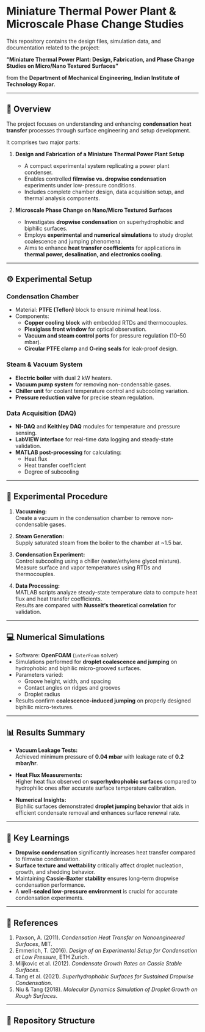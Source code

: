 # Miniature Thermal Power Plant & Microscale Phase Change Studies

This repository contains the design files, simulation data, and documentation related to the project:

**“Miniature Thermal Power Plant: Design, Fabrication, and Phase Change Studies on Micro/Nano Textured Surfaces”**

from the **Department of Mechanical Engineering, Indian Institute of Technology Ropar**.

---

## 🧠 Overview

The project focuses on understanding and enhancing **condensation heat transfer** processes through surface engineering and setup development.

It comprises two major parts:

1. **Design and Fabrication of a Miniature Thermal Power Plant Setup**  
   - A compact experimental system replicating a power plant condenser.  
   - Enables controlled **filmwise vs. dropwise condensation** experiments under low-pressure conditions.  
   - Includes complete chamber design, data acquisition setup, and thermal analysis components.

2. **Microscale Phase Change on Nano/Micro Textured Surfaces**  
   - Investigates **dropwise condensation** on superhydrophobic and biphilic surfaces.  
   - Employs **experimental and numerical simulations** to study droplet coalescence and jumping phenomena.  
   - Aims to enhance **heat transfer coefficients** for applications in **thermal power, desalination, and electronics cooling**.

---

## ⚙️ Experimental Setup

### Condensation Chamber
- Material: **PTFE (Teflon)** block to ensure minimal heat loss.  
- Components:
  - **Copper cooling block** with embedded RTDs and thermocouples.  
  - **Plexiglass front window** for optical observation.  
  - **Vacuum and steam control ports** for pressure regulation (10–50 mbar).  
  - **Circular PTFE clamp** and **O-ring seals** for leak-proof design.

### Steam & Vacuum System
- **Electric boiler** with dual 2 kW heaters.  
- **Vacuum pump system** for removing non-condensable gases.  
- **Chiller unit** for coolant temperature control and subcooling variation.  
- **Pressure reduction valve** for precise steam regulation.

### Data Acquisition (DAQ)
- **NI-DAQ** and **Keithley DAQ** modules for temperature and pressure sensing.  
- **LabVIEW interface** for real-time data logging and steady-state validation.  
- **MATLAB post-processing** for calculating:
  - Heat flux  
  - Heat transfer coefficient  
  - Degree of subcooling  

---

## 🧪 Experimental Procedure

1. **Vacuuming:**  
   Create a vacuum in the condensation chamber to remove non-condensable gases.

2. **Steam Generation:**  
   Supply saturated steam from the boiler to the chamber at ~1.5 bar.

3. **Condensation Experiment:**  
   Control subcooling using a chiller (water/ethylene glycol mixture).  
   Measure surface and vapor temperatures using RTDs and thermocouples.

4. **Data Processing:**  
   MATLAB scripts analyze steady-state temperature data to compute heat flux and heat transfer coefficients.  
   Results are compared with **Nusselt’s theoretical correlation** for validation.

---

## 💻 Numerical Simulations

- Software: **OpenFOAM** (`interFoam` solver)  
- Simulations performed for **droplet coalescence and jumping** on hydrophobic and biphilic micro-grooved surfaces.  
- Parameters varied:
  - Groove height, width, and spacing  
  - Contact angles on ridges and grooves  
  - Droplet radius  
- Results confirm **coalescence-induced jumping** on properly designed biphilic micro-textures.

---

## 📊 Results Summary

- **Vacuum Leakage Tests:**  
  Achieved minimum pressure of **0.04 mbar** with leakage rate of **0.2 mbar/hr**.

- **Heat Flux Measurements:**  
  Higher heat flux observed on **superhydrophobic surfaces** compared to hydrophilic ones after accurate surface temperature calibration.

- **Numerical Insights:**  
  Biphilic surfaces demonstrated **droplet jumping behavior** that aids in efficient condensate removal and enhances surface renewal rate.

---

## 📘 Key Learnings

- **Dropwise condensation** significantly increases heat transfer compared to filmwise condensation.  
- **Surface texture and wettability** critically affect droplet nucleation, growth, and shedding behavior.  
- Maintaining **Cassie-Baxter stability** ensures long-term dropwise condensation performance.  
- A **well-sealed low-pressure environment** is crucial for accurate condensation experiments.

---

## 🧾 References

1. Paxson, A. (2011). *Condensation Heat Transfer on Nanoengineered Surfaces*, MIT.  
2. Emmerich, T. (2016). *Design of an Experimental Setup for Condensation at Low Pressure*, ETH Zurich.  
3. Miljkovic et al. (2012). *Condensate Growth Rates on Cassie Stable Surfaces*.  
4. Tang et al. (2021). *Superhydrophobic Surfaces for Sustained Dropwise Condensation*.  
5. Niu & Tang (2018). *Molecular Dynamics Simulation of Droplet Growth on Rough Surfaces*.

---

## 📂 Repository Structure

